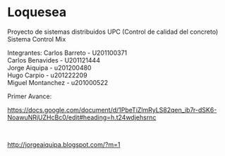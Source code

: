 # Loquesea
Proyecto de sistemas distribuidos UPC (Control de calidad del concreto) Sistema Control Mix

Integrantes:
Carlos Barreto - U201100371 <br>
Carlos Benavides - U201121444 <br>
Jorge Aiquipa  - u201200480 <br>
Hugo Carpio - u201222209 <br>
Miguel Montanchez - u201000522 <br>

Primer Avance:

https://docs.google.com/document/d/1PbeTiZlmRyLS82qen_ib7r-dSK6-NoawuNRjUZHcBc0/edit#heading=h.t24wdjehsrnc

<br>

http://jorgeaiquipa.blogspot.com/?m=1


